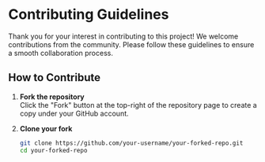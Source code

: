 # Contributing Guidelines

Thank you for your interest in contributing to this project! We welcome contributions from the community. Please follow these guidelines to ensure a smooth collaboration process.

## How to Contribute

1. **Fork the repository**  
   Click the "Fork" button at the top-right of the repository page to create a copy under your GitHub account.

2. **Clone your fork**  
   ```bash
   git clone https://github.com/your-username/your-forked-repo.git
   cd your-forked-repo
